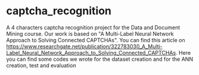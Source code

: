 # captcha_recognition
A 4 characters captcha recognition project for the Data and Document Mining course.
Our work is based on "A Multi-Label Neural Network Approach to Solving Connected CAPTCHAs". You can find this article on https://www.researchgate.net/publication/322783030_A_Multi-Label_Neural_Network_Approach_to_Solving_Connected_CAPTCHAs.
Here you can find some codes we wrote for the dataset creation and for the ANN creation, test and evaluation
